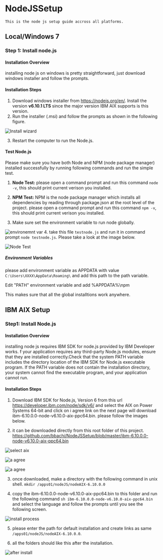 # NodeJSSetup

    
    This is the node js setup guide accross all platforms.

## Local/Windows 7

### Step 1: Install node.js
 
 #### Installation Overview
 
 installing node js on windows is pretty straightforward, just download windows installer and follow the prompts.
 
 #### Installation Steps
 
 1. Download windows installer from https://nodejs.org/en/. Install the version **v6.10.1 LTS** since the major version IBM AIX supports is this version.
 2. Run the installer (.msi) and follow the prompts as shown in the following figure.
 
 ![Install wizard](/images/nodeinstall.PNG)
 
 3. Restart the computer to run the Node.js.
 
 
 #### Test Node.js
  Please make sure you have both Node and NPM (node package manager) installed successfully by running following commands and run the simple test.
  
  1. **Node Test:** please open a command prompt and run this command `node -v`, this should print current verison you installed.
  
  2. **NPM Test:** NPM is the node package manager which installs all dependencies by reading through package.json at the root level of the project. please open a command prompt and run this command `npm -v`, this should print current verison you installed.
  
  3. Make sure set the environment variable to run node globally.
  
  ![environemnt var](/images/nodeenv.png)
  4. take this file `testnode.js` and run it in command prompt `node testnode.js`. Please take a look at the image below.
  
   ![Node Test](/images/testnode.png)
   
##### Environment Variables
    
   please add environment variable as APPDATA with value `C:\Users\XXXX\AppData\Roaming\` and add this path to the path variable.
    
   Edit "PATH" environment variable and add %APPDATA%\npm
   
   This makes sure that all the global installtions work anywhere.
   
   
   ## IBM AIX Setup
   
   ### Step1: Install Node.js
   
   #### Installation Overview
   
   installing node js requires IBM SDK for node.js provided by IBM Developer works. f your application requires any third-party Node.js modules, ensure that they are installed correctly.Check that the system PATH variable includes the directory location of the IBM SDK for Node.js executable program. If the PATH variable does not contain the installation directory, your system cannot find the executable program, and your application cannot run.
   
   #### Installation Steps
    
  1. Download IBM SDK for Node.js, Version 6 from this url https://developer.ibm.com/node/sdk/v6/ and select the AIX on Power Systems          64-bit and click on i agree link on the next page will download ibm-6.10.0.0-node-v6.10.0-aix-ppc64.bin. please follow the images below.
  
  2. it can be downloaded directly from this root folder of this project.
  https://github.com/bbachi/NodeJSSetup/blob/master/ibm-6.10.0.0-node-v6.10.0-aix-ppc64.bin
  
  ![select aix](/images/downloadaix.png)
  
  ![a agree](/images/iagree.png)
  
  ![a agree](/images/downloadfolder.png)
  
  
  3. once downloaded, make a directory with the following command in unix shell.
  `mkdir /apps01/nodeJS/nodeAIX-6.10.0.0`
  
  4. copy the ibm-6.10.0.0-node-v6.10.0-aix-ppc64.bin to this folder and run the following command `sh ibm-6.10.0.0-node-v6.10.0-aix-ppc64.bin` and select the language and follow the prompts until you see the following screen.
  
  ![install process](/images/installprocess.png)
  
  5. please enter the path for default installation and create links as same `/apps01/nodeJS/nodeAIX-6.10.0.0`.
  
  6. all the folders should like this after the installation.
  
   ![after install](/images/afterinstall.png)
